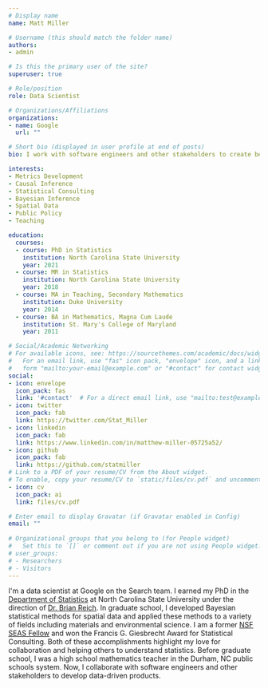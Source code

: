 ```yaml
---
# Display name
name: Matt Miller

# Username (this should match the folder name)
authors:
- admin

# Is this the primary user of the site?
superuser: true

# Role/position
role: Data Scientist

# Organizations/Affiliations
organizations:
- name: Google
  url: ""

# Short bio (displayed in user profile at end of posts)
bio: I work with software engineers and other stakeholders to create better products through data-driven decsions.

interests:
- Metrics Development
- Causal Inference
- Statistical Consulting
- Bayesian Inference
- Spatial Data
- Public Policy
- Teaching

education:
  courses:
  - course: PhD in Statistics
    institution: North Carolina State University
    year: 2021
  - course: MR in Statistics
    institution: North Carolina State University
    year: 2018
  - course: MA in Teaching, Secondary Mathematics
    institution: Duke University
    year: 2014
  - course: BA in Mathematics, Magna Cum Laude
    institution: St. Mary's College of Maryland
    year: 2011

# Social/Academic Networking
# For available icons, see: https://sourcethemes.com/academic/docs/widgets/#icons
#   For an email link, use "fas" icon pack, "envelope" icon, and a link in the
#   form "mailto:your-email@example.com" or "#contact" for contact widget.
social:
- icon: envelope
  icon_pack: fas
  link: '#contact'  # For a direct email link, use "mailto:test@example.org".
- icon: twitter
  icon_pack: fab
  link: https://twitter.com/Stat_Miller
- icon: linkedin
  icon_pack: fab
  link: https://www.linkedin.com/in/matthew-miller-05725a52/
- icon: github
  icon_pack: fab
  link: https://github.com/statmiller
# Link to a PDF of your resume/CV from the About widget.
# To enable, copy your resume/CV to `static/files/cv.pdf` and uncomment the lines below.  
- icon: cv
  icon_pack: ai
  link: files/cv.pdf

# Enter email to display Gravatar (if Gravatar enabled in Config)
email: ""
  
# Organizational groups that you belong to (for People widget)
#   Set this to `[]` or comment out if you are not using People widget.  
# user_groups:
# - Researchers
# - Visitors
---
```


I'm a data scientist at Google on the Search team. I earned my PhD in the [Department of Statistics](https://www.stat.ncsu.edu/) at North Carolina State University under the direction of [Dr. Brian Reich](https://www4.stat.ncsu.edu/~reich/index.html). In graduate school, I developed Bayesian statistical methods for spatial data and applied these methods to a variety of fields including materials and environmental science. I am a former [NSF SEAS Fellow](https://www.mse.ncsu.edu/seas/traineeship/#custom-tab-0-aa1e3b4f1a47d8195147da18eb4cd9a4) and won the Francis G. Giesbrecht Award for Statistical Consulting. Both of these accomplishments highlight my love for collaboration and helping others to understand statistics. Before graduate school, I was a high school mathematics teacher in the Durham, NC public schools system. Now, I collaborate with software engineers and other stakeholders to develop data-driven products.
